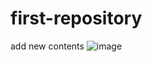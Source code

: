# first-repository
add new contents
![image](https://user-images.githubusercontent.com/90362552/133356798-7b44f133-8521-44db-85ff-e9c8e1579555.png)
